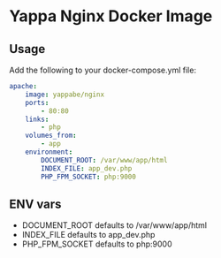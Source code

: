 # Yappa Nginx Docker Image

## Usage

Add the following to your docker-compose.yml file:

```YAML
apache:
    image: yappabe/nginx
    ports:
        - 80:80
    links:
        - php
    volumes_from:
        - app
    environment:
        DOCUMENT_ROOT: /var/www/app/html
        INDEX_FILE: app_dev.php
        PHP_FPM_SOCKET: php:9000

```

## ENV vars

* DOCUMENT_ROOT defaults to /var/www/app/html
* INDEX_FILE defaults to app_dev.php
* PHP_FPM_SOCKET defaults to php:9000
